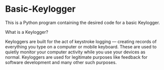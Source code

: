 # Basic-Keylogger
This is a Python program containing the desired code for a basic Keylogger.

What is a Keylogger?

Keyloggers are built for the act of keystroke logging — creating records of everything you type on a computer or mobile keyboard. These are used to quietly monitor your computer activity while you use your devices as normal. Keyloggers are used for legitimate purposes like feedback for software development and many other such purposes.
